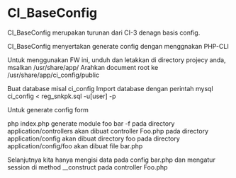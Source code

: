 # CI_BaseConfig

CI_BaseConfig merupakan turunan dari CI-3 denagn basis config. 

CI_BaseConfig menyertakan generate config dengan menggnakan PHP-CLI

Untuk menggunakan FW ini, unduh dan letakkan di directory projecy anda, msalkan /usr/share/app/
Arahkan document root ke /usr/share/app/ci_config/public

Buat database misal ci_config
Import database dengan perintah mysql ci_config < reg_snkpk.sql -u[user] -p

Untuk generate config form

php index.php generate module foo bar -f
pada directory application/controllers akan dibuat controller Foo.php
pada directory application/config akan dibuat directory foo
pada directory application/config/foo akan dibuat file bar.php

Selanjutnya kita hanya mengisi data pada config bar.php dan mengatur session di method __construct pada controller Foo.php 